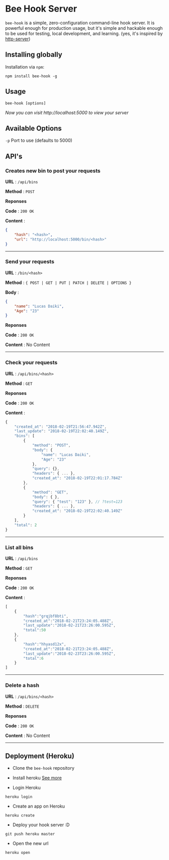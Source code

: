 # Bee Hook Server

`bee-hook` is a simple, zero-configuration command-line hook server. It is powerful enough for production usage, but it's simple and hackable enough to be used for testing, local development, and learning.
(yes, it's inspired by [http-server](https://www.npmjs.com/package/http-server))


## Installing globally

Installation via `npm`:

    npm install bee-hook -g

## Usage

    bee-hook [options]

*Now you can visit http://localhost:5000 to view your server*


## Available Options

`-p` Port to use (defaults to 5000)


## API's

### Creates new bin to post your requests

**URL** : `/api/bins`

**Method** : `POST`

**Reponses**

**Code** : `200 OK`

**Content** :

```json
{
    "hash": "<hash>",
    "url": "http://localhost:5000/bin/<hash>"
}
```

___

### Send your requests

**URL** : `/bin/<hash>`

**Method** : `{ POST | GET | PUT | PATCH | DELETE | OPTIONS }`

**Body** :

```json
{
    "name": "Lucas Daiki",
    "Age": "23"
}
```

**Reponses**

**Code** : `200 OK`

**Content** : No Content

___

### Check your requests

**URL** : `/api/bins/<hash>`

**Method** : `GET`

**Reponses**

**Code** : `200 OK`

**Content** :

```javascript
{
    "created_at": "2018-02-19T21:56:47.942Z",
    "last_update": "2018-02-19T22:02:40.149Z",
    "bins": [
        {
            "method": "POST",
            "body": {
                "name": "Lucas Daiki",
                "Age": "23"
            },
            "query": {},
            "headers": { ... },
            "created_at": "2018-02-19T22:01:17.784Z"
        },
        {
            "method": "GET",
            "body": { },
            "query": { "test": "123" }, // ?test=123
            "headers": { ... },
            "created_at": "2018-02-19T22:02:40.149Z"
        }
    ],
    "total": 2
}
```

___

### List all bins

**URL** : `/api/bins`

**Method** : `GET`

**Reponses**

**Code** : `200 OK`

**Content** :

```javascript
[
    {
        "hash":"grqjbf8bti",
        "created_at":"2018-02-21T23:24:05.488Z",
        "last_update":"2018-02-21T23:26:00.595Z",
        "total":50
    },
    {
        "hash":"hhyasd12x",
        "created_at":"2018-02-21T23:24:05.488Z",
        "last_update":"2018-02-23T23:26:00.595Z",
        "total":6
    }
]
```

___


### Delete a hash

**URL** : `/api/bins/<hash>`

**Method** : `DELETE`

**Reponses**

**Code** : `200 OK`

**Content** : No Content
___

## Deployment (Heroku)

 - Clone the `bee-hook` repository

 - Install heroku [See more](https://devcenter.heroku.com/articles/getting-started-with-nodejs#set-up)
 
 - Login Heroku
 ```
 heroku login
 ```
 
 - Create an app on Heroku
 ```
 heroku create
 ```
 
 - Deploy your hook server :D
 ```
 git push heroku master
 ```

 - Open the new url 
 ```
 heroku open
 ```
